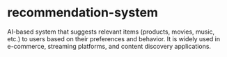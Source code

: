 # recommendation-system
 AI-based system that suggests relevant items (products, movies, music, etc.) to users based on their preferences and behavior. It is widely used in e-commerce, streaming platforms, and content discovery applications.
